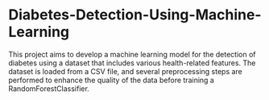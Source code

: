# Diabetes-Detection-Using-Machine-Learning
This project aims to develop a machine learning model for the detection of diabetes using a dataset that includes various health-related features. The dataset is loaded from a CSV file, and several preprocessing steps are performed to enhance the quality of the data before training a RandomForestClassifier.
